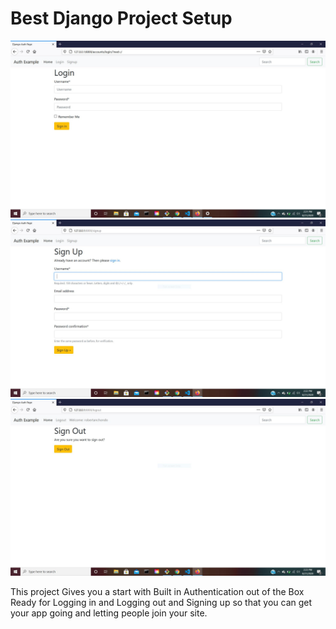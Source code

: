 # Best Django Project Setup

[![alt text](login1.JPG "Logo")](https://justdjango.com)
[![alt text](login2.JPG "Logo")](https://justdjango.com)
[![alt text](login3.JPG "Logo")](https://justdjango.com)

This project Gives you a start with Built in Authentication out of the Box 
Ready for Logging in and Logging out and Signing up so that you can get 
your app going and letting people join your site.


